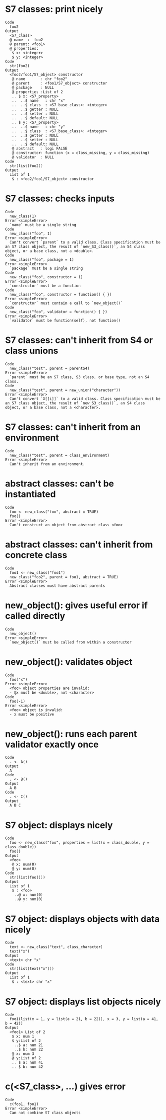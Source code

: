 # S7 classes: print nicely

    Code
      foo2
    Output
      <S7_class>
      @ name  :  foo2
      @ parent: <foo1>
      @ properties:
       $ x: <integer>
       $ y: <integer>
    Code
      str(foo2)
    Output
      <foo2/foo1/S7_object> constructor
       @ name       : chr "foo2"
       @ parent     : <foo1/S7_object> constructor
       @ package    : NULL
       @ properties :List of 2
       .. $ x: <S7_property> 
       ..  ..$ name   : chr "x"
       ..  ..$ class  : <S7_base_class>: <integer>
       ..  ..$ getter : NULL
       ..  ..$ setter : NULL
       ..  ..$ default: NULL
       .. $ y: <S7_property> 
       ..  ..$ name   : chr "y"
       ..  ..$ class  : <S7_base_class>: <integer>
       ..  ..$ getter : NULL
       ..  ..$ setter : NULL
       ..  ..$ default: NULL
       @ abstract   : logi FALSE
       @ constructor: function (x = class_missing, y = class_missing)  
       @ validator  : NULL
    Code
      str(list(foo2))
    Output
      List of 1
       $ : <foo2/foo1/S7_object> constructor

# S7 classes: checks inputs

    Code
      new_class(1)
    Error <simpleError>
      `name` must be a single string
    Code
      new_class("foo", 1)
    Error <simpleError>
      Can't convert `parent` to a valid class. Class specification must be an S7 class object, the result of `new_S3_class()`, an S4 class object, or a base class, not a <double>.
    Code
      new_class("foo", package = 1)
    Error <simpleError>
      `package` must be a single string
    Code
      new_class("foo", constructor = 1)
    Error <simpleError>
      `constructor` must be a function
    Code
      new_class("foo", constructor = function() { })
    Error <simpleError>
      `constructor` must contain a call to `new_object()`
    Code
      new_class("foo", validator = function() { })
    Error <simpleError>
      `validator` must be function(self), not function()

# S7 classes: can't inherit from S4 or class unions

    Code
      new_class("test", parent = parentS4)
    Error <simpleError>
      `parent` must be an S7 class, S3 class, or base type, not an S4 class.
    Code
      new_class("test", parent = new_union("character"))
    Error <simpleError>
      Can't convert `X[[i]]` to a valid class. Class specification must be an S7 class object, the result of `new_S3_class()`, an S4 class object, or a base class, not a <character>.

# S7 classes: can't inherit from an environment

    Code
      new_class("test", parent = class_environment)
    Error <simpleError>
      Can't inherit from an environment.

# abstract classes: can't be instantiated

    Code
      foo <- new_class("foo", abstract = TRUE)
      foo()
    Error <simpleError>
      Can't construct an object from abstract class <foo>

# abstract classes: can't inherit from concrete class

    Code
      foo1 <- new_class("foo1")
      new_class("foo2", parent = foo1, abstract = TRUE)
    Error <simpleError>
      Abstract classes must have abstract parents

# new_object(): gives useful error if called directly

    Code
      new_object()
    Error <simpleError>
      `new_object()` must be called from within a constructor

# new_object(): validates object

    Code
      foo("x")
    Error <simpleError>
      <foo> object properties are invalid:
      - @x must be <double>, not <character>
    Code
      foo(-1)
    Error <simpleError>
      <foo> object is invalid:
      - x must be positive

# new_object(): runs each parent validator exactly once

    Code
      . <- A()
    Output
      A 
    Code
      . <- B()
    Output
      A B 
    Code
      . <- C()
    Output
      A B C 

# S7 object: displays nicely

    Code
      foo <- new_class("foo", properties = list(x = class_double, y = class_double))
      foo()
    Output
      <foo>
       @ x: num(0) 
       @ y: num(0) 
    Code
      str(list(foo()))
    Output
      List of 1
       $ : <foo>
        ..@ x: num(0) 
        ..@ y: num(0) 

# S7 object: displays objects with data nicely

    Code
      text <- new_class("text", class_character)
      text("x")
    Output
      <text> chr "x"
    Code
      str(list(text("x")))
    Output
      List of 1
       $ : <text> chr "x"

# S7 object: displays list objects nicely

    Code
      foo1(list(x = 1, y = list(a = 21, b = 22)), x = 3, y = list(a = 41, b = 42))
    Output
      <foo1> List of 2
       $ x: num 1
       $ y:List of 2
        ..$ a: num 21
        ..$ b: num 22
       @ x: num 3
       @ y:List of 2
       .. $ a: num 41
       .. $ b: num 42

# c(<S7_class>, ...) gives error

    Code
      c(foo1, foo1)
    Error <simpleError>
      Can not combine S7 class objects


